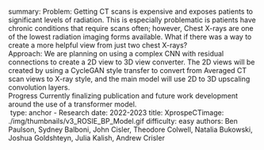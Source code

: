 summary: Problem:​ Getting CT scans is expensive and exposes patients to significant levels of radiation​. This is especially problematic is patients have chronic conditions that require scans often​; however, Chest X-rays are one of the lowest radiation imaging forms available​. What if there was a way to create a more helpful view from just two chest X-rays?​<br/> Approach:​ We are planning on using a complex CNN with residual connections to create a 2D view to 3D view converter​. The 2D views will be created by using a CycleGAN style transfer to convert from Averaged CT scan views to X-ray style, and the main model will use 2D to 3D upscaling convolution layers​.<br/> Progress​ Currently finalizing publication and future work development around the use of a transformer model.<br/> ​
type: anchor - Research
date: 2022-2023
title: XprospeCT​
image: ./img/thumbnails/v3_ROSIE_BP_Model.gif
difficulty: easy
authors: Ben Paulson, Sydney Balboni, John Cisler, Theodore Colwell, Natalia Bukowski, Joshua Goldshteyn, Julia Kalish, Andrew Crisler
